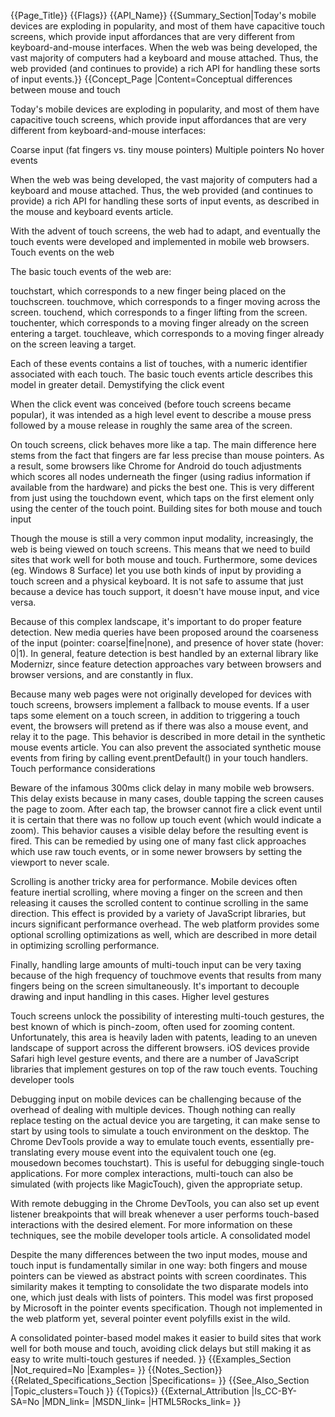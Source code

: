 {{Page_Title}}
{{Flags}}
{{API_Name}}
{{Summary_Section|Today's mobile devices are exploding in popularity, and most of them have capacitive touch screens, which provide input affordances that are very different from keyboard-and-mouse interfaces.  When the web was being developed, the vast majority of computers had a keyboard and mouse attached. Thus, the web provided (and continues to provide) a rich API for handling these sorts of input events.}}
{{Concept_Page
|Content=Conceptual differences between mouse and touch

Today's mobile devices are exploding in popularity, and most of them have capacitive touch screens, which provide input affordances that are very different from keyboard-and-mouse interfaces:

Coarse input (fat fingers vs. tiny mouse pointers)
Multiple pointers
No hover events

When the web was being developed, the vast majority of computers had a keyboard and mouse attached. Thus, the web provided (and continues to provide) a rich API for handling these sorts of input events, as described in the mouse and keyboard events article.

With the advent of touch screens, the web had to adapt, and eventually the touch events were developed and implemented in mobile web browsers. 
Touch events on the web

The basic touch events of the web are:

touchstart, which corresponds to a new finger being placed on the touchscreen.
touchmove, which corresponds to a finger moving across the screen.
touchend, which corresponds to a finger lifting from the screen.
touchenter, which corresponds to a moving finger already on the screen entering a target.
touchleave, which corresponds to a moving finger already on the screen leaving a target.

Each of these events contains a list of touches, with a numeric identifier associated with each touch. The basic touch events article describes this model in greater detail.
Demystifying the click event

When the click event was conceived (before touch screens became popular), it was intended as a high level event to describe a mouse press followed by a mouse release in roughly the same area of the screen.

On touch screens, click behaves more like a tap. The main difference here stems from the fact that fingers are far less precise than mouse pointers. As a result, some browsers like Chrome for Android do touch adjustments which scores all nodes underneath the finger (using radius information if available from the hardware) and picks the best one. This is very different from just using the touchdown event, which taps on the first element only using the center of the touch point. 
Building sites for both mouse and touch input

Though the mouse is still a very common input modality, increasingly, the web is being viewed on touch screens. This means that we need to build sites that work well for both mouse and touch. Furthermore, some devices (eg. Windows 8 Surface) let you use both kinds of input by providing a touch screen and a physical keyboard. It is not safe to assume that just because a device has touch support, it doesn't have mouse input, and vice versa. 

Because of this complex landscape, it's important to do proper feature detection. New media queries have been proposed around the coarseness of the input (pointer: coarse|fine|none), and presence of hover state (hover: 0|1). In general, feature detection is best handled by an external library like Modernizr, since feature detection approaches vary between browsers and browser versions, and are constantly in flux.

Because many web pages were not originally developed for devices with touch screens, browsers implement a fallback to mouse events. If a user taps some element on a touch screen, in addition to triggering a touch event, the browsers will pretend as if there was also a mouse event, and relay it to the page. This behavior is described in more detail in the synthetic mouse events article. You can also prevent the associated synthetic mouse events from firing by calling event.prentDefault() in your touch handlers.
Touch performance considerations

Beware of the infamous 300ms click delay in many mobile web browsers. This delay exists because in many cases, double tapping the screen causes the page to zoom. After each tap, the browser cannot fire a click event until it is certain that there was no follow up touch event (which would indicate a zoom). This behavior causes a visible delay before the resulting event is fired. This can be remedied by using one of many fast click approaches which use raw touch events, or in some newer browsers by setting the viewport to never scale.

Scrolling is another tricky area for performance. Mobile devices often feature inertial scrolling, where moving a finger on the screen and then releasing it causes the scrolled content to continue scrolling in the same direction. This effect is provided by a variety of JavaScript libraries, but incurs significant performance overhead. The web platform provides some optional scrolling optimizations as well, which are described in more detail in optimizing scrolling performance.

Finally, handling large amounts of multi-touch input can be very taxing because of the high frequency of touchmove events that results from many fingers being on the screen simultaneously. It's important to decouple drawing and input handling in this cases.
Higher level gestures

Touch screens unlock the possibility of interesting multi-touch gestures, the best known of which is pinch-zoom, often used for zooming content. Unfortunately, this area is heavily laden with patents, leading to an uneven landscape of support across the different browsers. iOS devices provide Safari high level gesture events, and there are a number of JavaScript libraries that implement gestures on top of the raw touch events.
Touching developer tools

Debugging input on mobile devices can be challenging because of the overhead of dealing with multiple devices. Though nothing can really replace testing on the actual device you are targeting, it can make sense to start by using tools to simulate a touch environment on the desktop. The Chrome DevTools provide a way to emulate touch events, essentially pre-translating every mouse event into the equivalent touch one (eg. mousedown becomes touchstart). This is useful for debugging single-touch applications. For more complex interactions, multi-touch can also be simulated (with projects like MagicTouch), given the appropriate setup.

With remote debugging in the Chrome DevTools, you can also set up event listener breakpoints that will break whenever a user performs touch-based interactions with the desired element. For more information on these techniques, see the mobile developer tools article.
A consolidated model

Despite the many differences between the two input modes, mouse and touch input is fundamentally similar in one way: both fingers and mouse pointers can be viewed as abstract points with screen coordinates. This similarity makes it tempting to consolidate the two disparate models into one, which just deals with lists of pointers. This model was first proposed by Microsoft in the pointer events specification. Though not implemented in the web platform yet, several pointer event polyfills exist in the wild.

A consolidated pointer-based model makes it easier to build sites that work well for both mouse and touch, avoiding click delays but still making it as easy to write multi-touch gestures if needed.
}}
{{Examples_Section
|Not_required=No
|Examples=
}}
{{Notes_Section}}
{{Related_Specifications_Section
|Specifications=
}}
{{See_Also_Section
|Topic_clusters=Touch
}}
{{Topics}}
{{External_Attribution
|Is_CC-BY-SA=No
|MDN_link=
|MSDN_link=
|HTML5Rocks_link=
}}